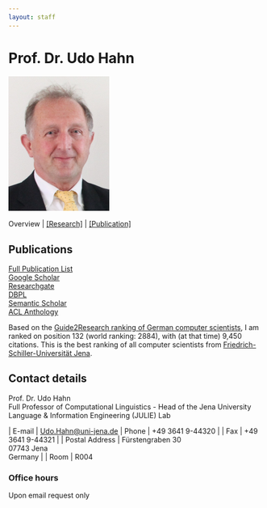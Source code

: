 ```yaml
---
layout: staff
---
```


# Prof. Dr. Udo Hahn

<div class="portrait">
  <img src="udo-hahn.JPG" width="200">
</div>

Overview | 
[[Research]](research.html) |
[[Publication]](publication.html)

## Publications

[Full Publication List](publication.html)<br/>
[Google Scholar](https://scholar.google.com/citations?user=pSziNSkAAAAJ&hl=de)<br/>
[Researchgate](https://www.researchgate.net/profile/Udo_Hahn)<br/>
[DBPL](https://dblp.org/pid/h/UdoHahn.html)<br/>
[Semantic Scholar](https://www.semanticscholar.org/author/Udo-Hahn/1744669)<br/>
[ACL Anthology](https://www.aclweb.org/anthology/people/u/udo-hahn/)

Based on the [Guide2Research ranking of German computer scientists](http://guide2research.com/scientists/DE), I am ranked on position 132 (world ranking: 2884), with (at that time) 9,450 citations. This is the best ranking of all computer scientists from [Friedrich-Schiller-Universität Jena](https://www.uni-jena.de/en).

## Contact details
Prof. Dr. Udo Hahn<br/>
Full Professor of Computational Linguistics - Head of the Jena University Language & Information Engineering (JULIE) Lab

| E-mail | [Udo.Hahn@uni-jena.de](mailto:Udo.Hahn@uni-jena.de)
| Phone | +49 3641 9-44320 |
| Fax | +49 3641 9-44321 |
| Postal Address | Fürstengraben 30<br/> 07743 Jena<br/> Germany |
| Room | R004

### Office hours
Upon email request only
